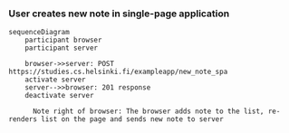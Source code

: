### User creates new note in single-page application

```mermaid
sequenceDiagram
    participant browser
    participant server

    browser->>server: POST https://studies.cs.helsinki.fi/exampleapp/new_note_spa
    activate server
    server-->>browser: 201 response
    deactivate server

      Note right of browser: The browser adds note to the list, re-renders list on the page and sends new note to server
```